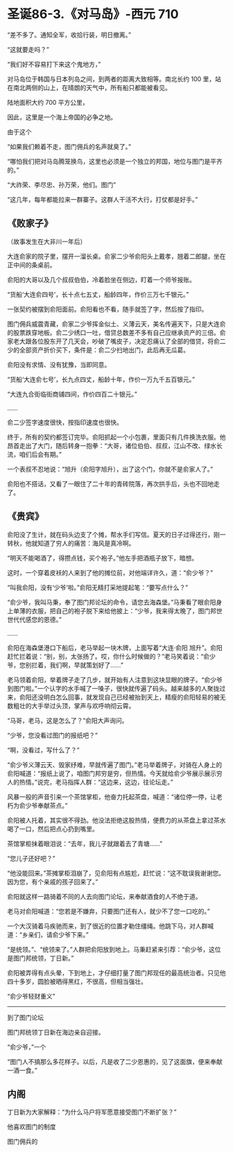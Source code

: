 # 圣诞86-3.《对马岛》-西元 710

“差不多了。通知全军，收拾行装，明日撤离。”

“这就要走吗？”

“我们好不容易打下来这个鬼地方，”

对马岛位于韩国与日本列岛之间，到两者的距离大致相等。南北长约 100 里，站在南北两侧的山上，在晴朗的天气中，所有船只都能被看见。

陆地面积大约 700 平方公里，

因此，这里是一个海上帝国的必争之地。

由于这个

“如果我们赖着不走，图门佣兵的名声就臭了。”

“哪怕我们把对马岛腾笼换鸟，这里也必须是一个独立的邦国，地位与图门是平齐的。”

“大祚荣、李尽忠、孙万荣，他们。图门”

“这几年，每年都能拉来一群寨子。这群人干活不大行，打仗都是好手。”

## 《败家子》

（故事发生在大非川一年后）

大连俞家的院子里，摆开一溜长桌。俞家二少爷俞阳头上戴孝，翘着二郎腿，坐在正中间的条桌前。

俞阳的大哥以及几个叔叔伯伯，冷着脸坐在侧边，盯着一个师爷报账。

“货船‘大连俞四号’，长十点七五丈，船龄四年，作价三万七千银元。”

一张契约被摆到俞阳面前。俞阳看也不看，随手就签了字，然后按了指印。

图门佣兵威震青藏，俞家二少爷挥金似土、义薄云天，美名传遍天下，只是大连俞的股票跌穿地板。俞二少绣口一吐，借贷总数差不多有自己应继承资产的三倍。俞家老大跟各位股东开了几天会，吵破了嘴皮子，决定忍痛认了全部的借贷，将俞二少的全部资产折价买下，条件是：俞二少扫地出门，此后再无瓜葛。

俞阳没有求情、没有犹豫，当即同意。

“货船‘大连俞七号’，长九点四丈，船龄十年，作价一万九千五百银元。”

“大连九合街临街商铺四间，作价四百二十银元。”

……

俞二少签字速度很快，按指印速度也很快。

终于，所有的契约都签订完毕。俞阳抓起一个小包裹，里面只有几件换洗衣服。他昂首走出了大门，随后转身一抱拳：“大哥，诸位伯伯、叔叔，江山不改、绿水长流，咱们后会有期。”

一个表叔不忍地说：“旭升（俞阳字旭升），出了这个门，你就不是俞家人了。”

俞阳也不搭话，又看了一眼住了二十年的青砖院落，再次拱手后，头也不回地走了。

## 《贵宾》

俞阳没了生计，就在码头边支了个摊，帮水手们写信。夏天的日子过得还行，刚一转秋，他就知道了穷人的痛苦：海风是真冷啊。

“明天不能喝酒了，得攒点钱，买个袍子。”他左手把酒瓶子放下，暗想。

这时，一个穿着皮袄的人来到了他的摊位前，对他端详许久，道：“俞少爷？”

“叫我俞阳，没有‘少爷’啦。”俞阳无精打采地提起笔：“要写点什么？”

“俞少爷，我叫马秉，奉了图门邦论坛的命令，请您去海森堡。”马秉看了眼俞阳身上单薄的衣服，把自己的袍子脱下来给他披上：“少爷，我来得太晚了，图门邦世世代代感您的恩德。”

……

俞阳在海森堡港口下船后，老马举起一块木牌，上面写着“大连·俞阳 旭升”。俞阳赶忙拦着说：“别，别，太张扬了。哎，你什么时候做的？”老马笑着说：“俞少爷，您别拦着，我们啊，早就策划好了……”

老马领着俞阳，举着牌子走了几步，就开始有人注意到这块显眼的牌子。“俞少爷到图门啦。”一个认字的水手喊了一嗓子，很快就传遍了码头。越来越多的人聚拢过来，俞阳还没明白怎么回事，就发现自己已经被抬到天上，精瘦的俞阳轻易的被无数粗壮的大手举过头顶，掌声与欢呼响彻云霄。

“马哥，老马，这是怎么了？”俞阳大声询问。

“少爷，您没看过图门的报纸吧？”

“啊，没看过，写什么了？”

“俞少爷义薄云天、毁家纾难，早就传遍了图门。”老马举着牌子，对骑在人身上的俞阳喊道：“报纸上说了，咱图门邦穷是穷，但热情。今天就给俞少爷展示展示穷人的热情。”说完，老马指挥人群：“这边来，这边，往论坛走。”

风暴一般的声音引来一个茶馆掌柜，他奋力托起茶盘，喊道：“诸位停一停，让老朽为俞少爷奉献茶点。”

俞阳被人托着，其实很不得劲。他没法拒绝这股热情，便费力的从茶盘上拿过茶水喝了一口，然后把点心扔到嘴里。

茶馆掌柜抹着眼泪说：“去年，我儿子就跟着去了青塘……”

“您儿子还好吧？”

“他没能回来。”茶摊掌柜泪崩了，见俞阳有点尴尬，赶忙说：“这不耽误我谢谢您。因为您，有个亲戚的孩子回来了。”

俞阳就这样一路骑着不同的人去向图门论坛，来奉献酒食的人不绝于道。

老马对俞阳喊道：“您若是不嫌弃，只要图门还有人，就少不了您一口吃的。”

一个大汉骑着马疾驰而来，到了很近的位置才勒住缰绳。他跳下马，对人群喊道：“乡亲们，请俞少爷下来。”

“是统领。”、“统领来了。”人群把俞阳放到地上。马秉赶紧来引荐：“俞少爷，这位是图门邦统领，丁日新。”

俞阳被弄得有点头晕，下到地上，才仔细打量了图门邦现任的最高统治者。只见他四十多岁，圆脸被晒得黑红，不很高，但相当强壮。

“俞少爷轻财重义”

---

到了图门论坛

图门邦统领丁日新在海边亲自迎接。



“俞少爷，”一个

“图门人不搞那么多花样子。以后，凡是收了二少恩惠的，见了这面旗，便来奉献一酒一食。”

## 内阁

丁日新为大家解释：“为什么马户将军愿意接受图门不断扩张？”

他喜欢图门的制度

图门佣兵的